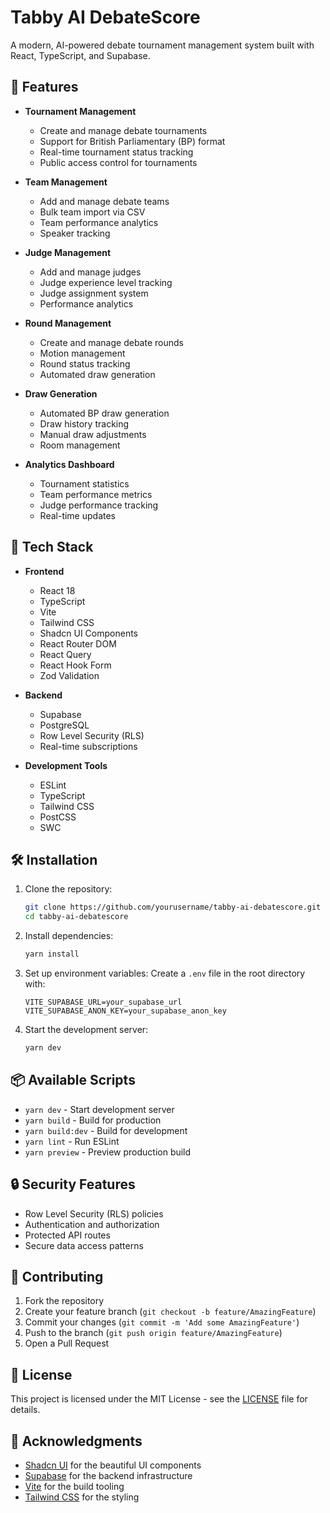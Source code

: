 # Tabby AI DebateScore

A modern, AI-powered debate tournament management system built with React, TypeScript, and Supabase.

## 🌟 Features

- **Tournament Management**
  - Create and manage debate tournaments
  - Support for British Parliamentary (BP) format
  - Real-time tournament status tracking
  - Public access control for tournaments

- **Team Management**
  - Add and manage debate teams
  - Bulk team import via CSV
  - Team performance analytics
  - Speaker tracking

- **Judge Management**
  - Add and manage judges
  - Judge experience level tracking
  - Judge assignment system
  - Performance analytics

- **Round Management**
  - Create and manage debate rounds
  - Motion management
  - Round status tracking
  - Automated draw generation

- **Draw Generation**
  - Automated BP draw generation
  - Draw history tracking
  - Manual draw adjustments
  - Room management

- **Analytics Dashboard**
  - Tournament statistics
  - Team performance metrics
  - Judge performance tracking
  - Real-time updates

## 🚀 Tech Stack

- **Frontend**
  - React 18
  - TypeScript
  - Vite
  - Tailwind CSS
  - Shadcn UI Components
  - React Router DOM
  - React Query
  - React Hook Form
  - Zod Validation

- **Backend**
  - Supabase
  - PostgreSQL
  - Row Level Security (RLS)
  - Real-time subscriptions

- **Development Tools**
  - ESLint
  - TypeScript
  - Tailwind CSS
  - PostCSS
  - SWC

## 🛠️ Installation

1. Clone the repository:
   ```bash
   git clone https://github.com/yourusername/tabby-ai-debatescore.git
   cd tabby-ai-debatescore
   ```

2. Install dependencies:
   ```bash
   yarn install
   ```

3. Set up environment variables:
   Create a `.env` file in the root directory with:
   ```
   VITE_SUPABASE_URL=your_supabase_url
   VITE_SUPABASE_ANON_KEY=your_supabase_anon_key
   ```

4. Start the development server:
   ```bash
   yarn dev
   ```

## 📦 Available Scripts

- `yarn dev` - Start development server
- `yarn build` - Build for production
- `yarn build:dev` - Build for development
- `yarn lint` - Run ESLint
- `yarn preview` - Preview production build

## 🔒 Security Features

- Row Level Security (RLS) policies
- Authentication and authorization
- Protected API routes
- Secure data access patterns

## 🤝 Contributing

1. Fork the repository
2. Create your feature branch (`git checkout -b feature/AmazingFeature`)
3. Commit your changes (`git commit -m 'Add some AmazingFeature'`)
4. Push to the branch (`git push origin feature/AmazingFeature`)
5. Open a Pull Request

## 📝 License

This project is licensed under the MIT License - see the [LICENSE](LICENSE) file for details.

## 🙏 Acknowledgments

- [Shadcn UI](https://ui.shadcn.com/) for the beautiful UI components
- [Supabase](https://supabase.com/) for the backend infrastructure
- [Vite](https://vitejs.dev/) for the build tooling
- [Tailwind CSS](https://tailwindcss.com/) for the styling
